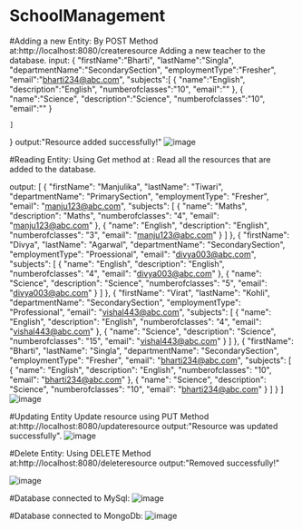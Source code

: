 # SchoolManagement
#Adding a new Entity:
By POST Method at:http://localhost:8080/createresource
Adding a new teacher to the database.
input:
{
    "firstName":"Bharti",
    "lastName":"Singla",
    "departmentName":"SecondarySection",
    "employmentType":"Fresher",
    "email":"bharti234@abc.com",
    "subjects":[
        {
        "name":"English",
        "description":"English",
        "numberofclasses":"10",
        "email":""
        },
        {
        "name":"Science",
        "description":"Science",
        "numberofclasses":"10",
        "email":""
        }

    ]

}
output:"Resource added successfully!"
![image](https://user-images.githubusercontent.com/106802733/175223563-d6220cab-99a3-4d1e-9b92-a61612d1f444.png)


#Reading Entity:
Using Get method at :
Read all the resources that are added to the database.

output:
[
    {
        "firstName": "Manjulika",
        "lastName": "Tiwari",
        "departmentName": "PrimarySection",
        "employmentType": "Fresher",
        "email": "manju123@abc.com",
        "subjects": [
            {
                "name": "Maths",
                "description": "Maths",
                "numberofclasses": "4",
                "email": "manju123@abc.com"
            },
            {
                "name": "English",
                "description": "English",
                "numberofclasses": "3",
                "email": "manju123@abc.com"
            }
        ]
    },
    {
        "firstName": "Divya",
        "lastName": "Agarwal",
        "departmentName": "SecondarySection",
        "employmentType": "Proessional",
        "email": "divya003@abc.com",
        "subjects": [
            {
                "name": "English",
                "description": "English",
                "numberofclasses": "4",
                "email": "divya003@abc.com"
            },
            {
                "name": "Science",
                "description": "Science",
                "numberofclasses": "5",
                "email": "divya003@abc.com"
            }
        ]
    },
    {
        "firstName": "Virat",
        "lastName": "Kohli",
        "departmentName": "SecondarySection",
        "employmentType": "Professional",
        "email": "vishal443@abc.com",
        "subjects": [
            {
                "name": "English",
                "description": "English",
                "numberofclasses": "4",
                "email": "vishal443@abc.com"
            },
            {
                "name": "Science",
                "description": "Science",
                "numberofclasses": "15",
                "email": "vishal443@abc.com"
            }
        ]
    },
    {
        "firstName": "Bharti",
        "lastName": "Singla",
        "departmentName": "SecondarySection",
        "employmentType": "Fresher",
        "email": "bharti234@abc.com",
        "subjects": [
            {
                "name": "English",
                "description": "English",
                "numberofclasses": "10",
                "email": "bharti234@abc.com"
            },
            {
                "name": "Science",
                "description": "Science",
                "numberofclasses": "10",
                "email": "bharti234@abc.com"
            }
        ]
    }
]
![image](https://user-images.githubusercontent.com/106802733/175224365-acaa8803-6dc1-4847-9335-e46d9c225fd9.png)

#Updating Entity
Update resource using PUT Method at:http://localhost:8080/updateresource
output:"Resource was updated successfully".
![image](https://user-images.githubusercontent.com/106802733/175224843-38ecec83-59e5-4188-ba32-d920d473f6c9.png)

#Delete Entity:
Using DELETE Method at:http://localhost:8080/deleteresource
output:"Removed successfully!"

![image](https://user-images.githubusercontent.com/106802733/175225262-2f1a5f55-275d-43c0-9c1a-c7c7e35d8731.png)

#Database connected to MySql:
![image](https://user-images.githubusercontent.com/106802733/175226424-cc145dae-313a-4be1-b709-aff625d8e8e2.png)



#Database connected to MongoDb:
![image](https://user-images.githubusercontent.com/106802733/175225982-35eb224d-48f8-4dab-b013-6bbd2deb6118.png)




